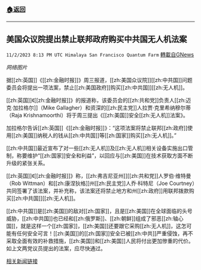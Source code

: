 ###  [:house:返回](README.md)
---


## 美国众议院提出禁止联邦政府购买中共国无人机法案
`11/2/2023 8:13 PM UTC Himalaya San Francisco Quantum Farm` [轉載自GNews](https://gnews.org/articles/1914572)

*网络图片*

据[[zh:英国]]《[[zh:金融时报]]》周三报道，[[zh:美国众议院]][[zh:中共国]]问题委员会将提出一项法案，禁止[[zh:美国政府]]购买[[zh:中共国]][[zh:无人机]]。

[[zh:英国]]《[[zh:金融时报]]》的报道称，该委员会的[[zh:共和党]]负责人[[zh:迈克·加拉格尔]]（Mike Gallagher）和资深的[[zh:民主党]]人拉贾·克里希纳穆尔蒂（Raja Krishnamoorthi）将于周三提出《[[zh:美国]]安全[[zh:无人机]]法案》。

加拉格尔告诉[[zh:英国]]《[[zh:金融时报]]》：“这项法案将禁止联邦[[zh:政府]]使用[[zh:美国]]纳税人的钱从[[zh:中共国]]等[[zh:国家]]购买[[zh:无人机]]。”

[[zh:中共国]]最近宣布了对一些[[zh:无人机]]及[[zh:无人机]]相关设备实施出口管制，称要维护“[[zh:国家]]安全和利益”，以回应与[[zh:美国]]在技术获取方面不断升级的紧张关系。

[[zh:英国]]《[[zh:金融时报]]》称，[[zh:弗吉尼亚州]][[zh:共和党]]人罗伯·维特曼（Rob Wittman）和[[zh:康涅狄格]]州[[zh:民主党]]人乔·科特尼（Joe Courtney）共同签署了该法案，并补充称，该法案还将禁止地方和州[[zh:政府]]用联邦拨款购买[[zh:中共国]][[zh:无人机]]。

[[zh:中共国]]是[[zh:美国]]的敌对[[zh:国家]]，且是[[zh:美国]]在全球面临的头号威胁，[[zh:中共国]]也已经和[[zh:俄罗斯]]、[[zh:朝鲜]]组成了邪恶[[zh:轴心国]]，就是这样一个[[zh:国家]]，[[zh:美国]]还要跟它采购[[zh:无人机]]，这怎可能有任何安全可言！[[zh:美国]]的[[zh:国家]]安全已被[[zh:中共]]严重侵蚀，再不采取全面有效的补救措施，[[zh:美国]]和[[zh:美国]]人民将付出更加惨重的代价。如上文两党议员提出的法案，应尽快通过。

[相关新闻链接](https://www.nasdaq.com/articles/us-house-panel-seeks-ban-on-federal-purchases-of-chinese-drones-ft)
